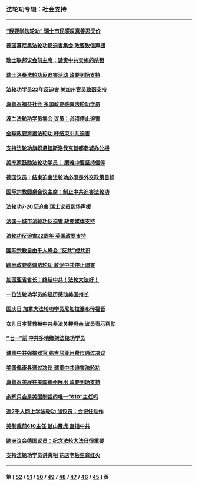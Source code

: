 ### 法轮功专辑：社会支持
---
#### [“我要学法轮功” 瑞士市民感叹真善忍无价](../../pages/nf4386/n13129633.md?08050430) 
#### [德国慕尼黑法轮功反迫害集会 政要致信声援](../../pages/nf4386/n13129148.md?08050430) 
#### [瑞士联邦议会前主席：谴责中共实施的杀戮](../../pages/nf4386/n13127336.md?08050430) 
#### [瑞士洛桑法轮功反迫害活动 政要到场支持](../../pages/nf4386/n13119398.md?08050430) 
#### [法轮功学员22年反迫害 美加州官员致函支持](../../pages/nf4386/n13118879.md?08050430) 
#### [真善忍福益社会 多国政要感佩法轮功学员](../../pages/nf4386/n13116951.md?08050430) 
#### [波兰法轮功学员集会 议员：必须停止迫害](../../pages/nf4386/n13116685.md?08050430) 
#### [全球政要声援法轮功 吁结束中共迫害](../../pages/nf4386/n13114441.md?08050430) 
#### [支持法轮功旗帜悬挂斯洛伐克首都老城办公楼](../../pages/nf4386/n13112261.md?08050430) 
#### [美专家鼓励法轮功学员： 磨难中要坚持信仰](../../pages/nf4386/n13108359.md?08050430) 
#### [德国议员：结束迫害法轮功必须是外交政策目标](../../pages/nf4386/n13109600.md?08050430) 
#### [国际宗教圆桌会议主席：制止中共迫害法轮功](../../pages/nf4386/n13108177.md?08050430) 
#### [法轮功7·20反迫害 瑞士议员到场声援](../../pages/nf4386/n13107072.md?08050430) 
#### [法国十城市法轮功反迫害 政要媒体支持](../../pages/nf4386/n13104833.md?08050430) 
#### [法轮功反迫害22周年 英国政要支持](../../pages/nf4386/n13091349.md?08050430) 
#### [国际宗教自由千人峰会 “反共”成共识](../../pages/nf4386/n13091403.md?08050430) 
#### [欧洲政要感佩法轮功 敦促中共停止迫害](../../pages/nf4386/n13090743.md?08050430) 
#### [加国亚省省长：终结中共！法轮大法好！](../../pages/nf4386/n13084394.md?08050430) 
#### [一位法轮功学员的经历感动美国州长](../../pages/nf4386/n13078953.md?08050430) 
#### [国庆日 加拿大法轮功学员尼加拉瀑布传福音](../../pages/nf4386/n13064493.md?08050430) 
#### [女儿日本营救被中共非法关押母亲 议员表示帮助](../../pages/nf4386/n13053042.md?08050430) 
#### [“七一”前 中共多地绑架法轮功学员](../../pages/nf4386/n13045655.md?08050430) 
#### [谴责中共强摘器官 弗吉尼亚州费市通过决议](../../pages/nf4386/n13040108.md?08050430) 
#### [美国佩奇县通过决议 谴责中共迫害法轮功](../../pages/nf4386/n13027185.md?08050430) 
#### [真善忍美展在美国德州展出 政要到场支持](../../pages/nf4386/n13010579.md?08050430) 
#### [余辉只会是美国制裁的唯一“610”主任吗](../../pages/nf4386/n12972837.md?08050430) 
#### [近2千人网上学法轮功 加议员：会记住动作](../../pages/nf4386/n12972642.md?08050430) 
#### [美制裁前610主任 敲山震虎 直指中共](../../pages/nf4386/n12968555.md?08050430) 
#### [欧洲议会德国议员：纪念法轮大法日很重要](../../pages/nf4386/n12965367.md?08050430) 
#### [支持法轮功学员讲真相 花店老板生意红火](../../pages/nf4386/n12963056.md?08050430) 

---
#### 第 [ [52](./52.md?08050430) / [51](./51.md?08050430) / [50](./50.md?08050430) / [49](./49.md?08050430) / [48](./48.md?08050430) / [47](./47.md?08050430) / [46](./46.md?08050430) / [45](./45.md?08050430) ] 页
